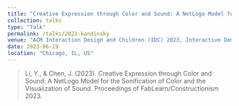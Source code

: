 ```yaml
---
title: "Creative Expression through Color and Sound: A NetLogo Model for the Sonification of Color and the Visualization of Sound"
collection: talks
type: "Talk"
permalink: /talks/2023-kandinsky
venue: "ACM Interaction Design and Children (IDC) 2023, Interactive Demo"
date: 2023-06-19
location: "Chicago, IL, US"
---
```


> Li, Y., & Chen, J. (2023). Creative Expression through Color and Sound: A NetLogo Model for the Sonification of Color and the Visualization of Sound. Proceedings of FabLearn/Constructionism 2023.

